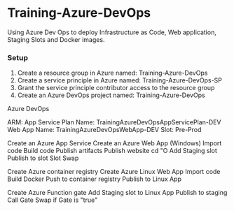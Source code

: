 # Training-Azure-DevOps
Using Azure Dev Ops to deploy Infrastructure as Code, Web application, Staging Slots and Docker images.


### Setup
1. Create a resource group in Azure named: Training-Azure-DevOps
2. Create a service principle in Azure named: Training-Azure-DevOps-SP
3. Grant the service principle contributor access to the resource group
4. Create an Azure DevOps project named: Training-Azure-DevOps



Azure DevOps

ARM:
App Service Plan Name: TrainingAzureDevOpsAppServicePlan-DEV
Web App Name: TrainingAzureDevOpsWebApp-DEV
Slot: Pre-Prod


Create an Azure App Service
Create an Azure Web App (Windows)
Import code 
Build code
Publish artifacts
Publish website
cd "O
Add Staging slot
Publish to slot
Slot Swap

Create Azure container registry
Create Azure Linux Web App
Import code
Build Docker
Push to container registry
Publish to Linux App

Create Azure Function gate
Add Staging slot to Linux App
Publish to staging
Call Gate
Swap if Gate is "true"



